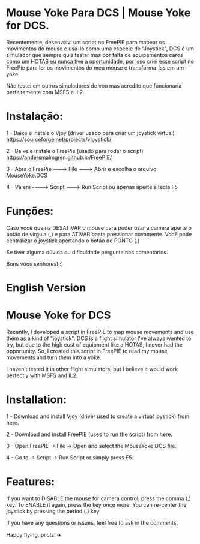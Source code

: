 # Mouse Yoke Para DCS |  Mouse Yoke for DCS. 

Recentemente, desenvolvi um script no FreePIE para mapear os movimentos do mouse e usá-lo como uma espécie de "Joystick",
DCS é um simulador que sempre quis testar mas por falta de equipamentos caros como um HOTAS eu nunca tive a oportunidade, 
por isso criei esse script no FreePie para ler os movimentos do meu mouse e transforma-los em um yoke. 

Não testei em outros simuladores de voo mas acredito que funcionaria perfeitamente com MSFS e IL2. 

# Instalação:

1 - Baixe e instale o Vjoy (driver usado para criar um joystick virtual) https://sourceforge.net/projects/vjoystick/

2 - Baixe e instale o FreePie (usado para rodar o script) https://andersmalmgren.github.io/FreePIE/ 

3 - Abra o FreePie ---> File ---> Abrir e escolha o arquivo MouseYoke.DCS

4 - Vá em ----> Script ---> Run Script ou apenas aperte a tecla F5

# Funções: 

Caso você queiria DESATIVAR o mouse para poder usar a camera aperte o botão de vírgula (,) e para ATIVAR basta pressionar novamente.
Você pode centralizar o joystick apertando o botão de PONTO (.)

Se tiver alguma dúvida ou dificuldade pergunte nos comentários.

Bons vôos senhores! :) 








# English Version






# Mouse Yoke for DCS
Recently, I developed a script in FreePIE to map mouse movements and use them as a kind of "joystick". DCS is a flight simulator I've always wanted to try, but due to the high cost of equipment like a HOTAS, I never had the opportunity. So, I created this script in FreePIE to read my mouse movements and turn them into a yoke.

I haven’t tested it in other flight simulators, but I believe it would work perfectly with MSFS and IL2.

# Installation:
1 - Download and install Vjoy (driver used to create a virtual joystick) from here.

2 - Download and install FreePIE (used to run the script) from here.

3 - Open FreePIE → File → Open and select the MouseYoke.DCS file.

4 - Go to → Script → Run Script or simply press F5.

# Features:
If you want to DISABLE the mouse for camera control, press the comma (,) key. To ENABLE it again, press the key once more.
You can re-center the joystick by pressing the period (.) key.

If you have any questions or issues, feel free to ask in the comments.

Happy flying, pilots! ✈️
